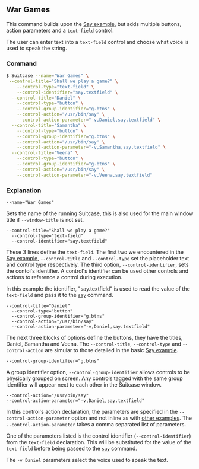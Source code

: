 ## War Games

This command builds upon the [Say example](./Say.md), but adds multiple buttons, action parameters and a `text-field` control.

The user can enter text into a `text-field` control and choose what voice is used to speak the string.

### Command

```bash
$ Suitcase --name="War Games" \
 --control-title="Shall we play a game?" \
	--control-type="text-field" \
	--control-identifier="say.textfield" \
  --control-title="Daniel" \
	--control-type="button" \
	--control-group-identifier="g.btns" \
	--control-action="/usr/bin/say" \
	--control-action-parameter="-v,Daniel,say.textfield" \
  --control-title="Samantha" \
	--control-type="button" \
	--control-group-identifier="g.btns" \
	--control-action="/usr/bin/say" \
	--control-action-parameter="-v,Samantha,say.textfield" \
  --control-title="Veena" \
	--control-type="button" \
	--control-group-identifier="g.btns" \
	--control-action="/usr/bin/say" \
	--control-action-parameter="-v,Veena,say.textfield"
```

### Explanation

    --name="War Games"
    
Sets the name of the running Suitcase, this is also used for the main window title if `--window-title` is not set.

    --control-title="Shall we play a game?" 
      --control-type="text-field" 
      --control-identifier="say.textfield" 

These 3 lines define the `text-field`. The first two we encountered in the [Say example](./Say.md), `--control-title` and `--control-type` set the placeholder text and control type respectively. The third option, `--control-identifier`, sets the contol's identifier. A control's identifier can be used other controls and actions to reference a control during execution. 

In this example the identifier, "say.textfield" is used to read the value of the `text-field` and pass it to the [`say`](x-man-page://say) command.

    --control-title="Daniel"
	  --control-type="button"
	  --control-group-identifier="g.btns"
	  --control-action="/usr/bin/say"
	  --control-action-parameter="-v,Daniel,say.textfield"
	  
The next three blocks of options define the buttons, they have the titles, Daniel, Samantha and Veena. The `--control-title`, `--control-type` and `--control-action` are simular to those detailed in the basic [Say example](./Say.md).

    --control-group-identifier="g.btns"
    
A group identifier option, `--control-group-identifier` allows controls to be physically grouped on screen. Any controls tagged with the same group identifier will appear next to each other in the Suitcase window.

	--control-action="/usr/bin/say"
    --control-action-parameter="-v,Daniel,say.textfield"
	
In this control's action declaration, the parameters are specified in the `--control-action-parameter` option and not inline as with [other examples](./Say.md). The `--control-action-parameter` takes a comma separated list of parameters.

One of the parameters listed is the control identifier (`--control-identifier`) from the `text-field` declaration. This will be substituted for the value of the `text-field` before being passed to the [`say`](x-man-page://say) command.

The `-v Daniel` parameters select the voice used to speak the text.
